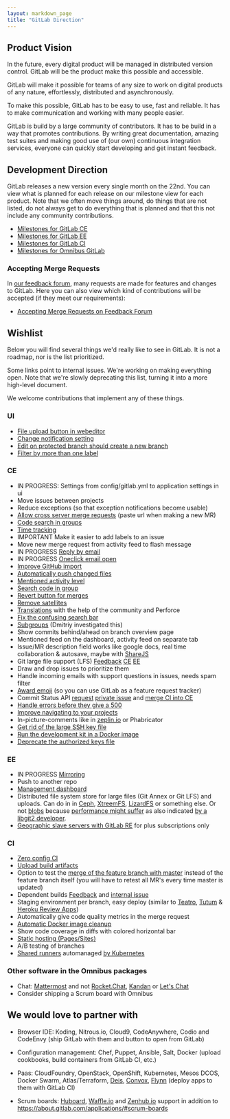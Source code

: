 ```yaml
---
layout: markdown_page
title: "GitLab Direction"
---
```


## Product Vision

In the future, every digital product will be managed in distributed version
control. GitLab will be the product make this possible and accessible.

GitLab will make it possible for teams of any size to work on
digital products of any nature, effortlessly, distributed and asynchronously.

To make this possible, GitLab has to be easy to use, fast and reliable.
It has to make communication and working with many people easier.

GitLab is build by a large community of contributors. It has to be build in a way
that promotes contributions. By writing great documentation, amazing test suites
and making good use of (our own) continuous integration services, everyone can
quickly start developing and get instant feedback.

## Development Direction

GitLab releases a new version every single month on the 22nd.
You can view what is planned for each release on our milestone view for each
product. Note that we often move things around, do things that are not listed,
do not always get to do everything that is planned and that this not include
any community contributions.

- [Milestones for GitLab CE](https://gitlab.com/gitlab-org/gitlab-ce/milestones)
- [Milestones for GitLab EE](https://gitlab.com/gitlab-org/gitlab-ee/milestones)
- [Milestones for GitLab CI](https://gitlab.com/gitlab-org/gitlab-ee/milestones)
- [Milestones for Omnibus GitLab](https://gitlab.com/gitlab-org/omnibus-gitlab/milestones)

### Accepting Merge Requests

In [our feedback forum](http://feedback.gitlab.com/forums/176466-general),
many requests are made for features and changes to GitLab. Here you can also
view which kind of contributions will be accepted (if they meet our requirements):

- [Accepting Merge Requests on Feedback Forum](http://feedback.gitlab.com/forums/176466-general/status/796455)

## Wishlist

Below you will find several things we'd really like to see in GitLab.
It is not a roadmap, nor is the list prioritized.

Some links point to internal issues. We're working on making everything open.
Note that we're slowly deprecating this list, turning it into a more high-level
document.

We welcome contributions that implement any of these things.


### UI

- [File upload button in webeditor](https://gitlab.com/gitlab-com/www-gitlab-com/issues/410)
- [Change notification setting](https://dev.gitlab.org/gitlab/gitlabhq/issues/2395)
- [Edit on protected branch should create a new branch](https://dev.gitlab.org/gitlab/gitlabhq/issues/2242)
- [Filter by more than one label](https://gitlab.com/gitlab-org/gitlab-ce/issues/989)

### CE

- IN PROGRESS: Settings from config/gitlab.yml to application settings in ui
- Move issues between projects
- Reduce exceptions (so that exception notifications become usable)
- [Allow cross server merge requests](http://feedback.gitlab.com/forums/176466-general/suggestions/5097708-implement-cross-server-federated-merge-requests) (paste url when making a new MR)
- [Code search in groups](https://dev.gitlab.org/gitlab/gitlabhq/issues/841)
- [Time tracking](https://dev.gitlab.org/gitlab/gitlabhq/issues/2192)
- IMPORTANT Make it easier to add labels to an issue
- Move new merge request from activity feed to flash message
- IN PROGRESS [Reply by email](https://gitlab.com/gitlab-org/gitlab-ce/issues/1360)
- IN PROGRESS [Oneclick email open](https://gitlab.com/gitlab-org/gitlab-ce/issues/1517)
- [Improve GitHub import](https://dev.gitlab.org/gitlab/gitlabhq/issues/2248)
- [Automatically push changed files](https://dev.gitlab.org/gitlab/gitlabhq/issues/2265)
- [Mentioned activity level](https://dev.gitlab.org/gitlab/gitlabhq/issues/2288)
- [Search code in group](https://dev.gitlab.org/gitlab/gitlabhq/issues/841)
- [Revert button for merges](https://dev.gitlab.org/gitlab/gitlabhq/issues/2299)
- [Remove satellites](https://dev.gitlab.org/gitlab/gitlabhq/issues/2300)
- [Translations](http://feedback.gitlab.com/forums/176466-general/suggestions/3337748-internationalization-add-translations) with the help of the community and Perforce
- [Fix the confusing search bar](https://dev.gitlab.org/groups/gitlab/group_members)
- [Subgroups](http://feedback.gitlab.com/forums/176466-general/suggestions/3867903-allow-project-groups-to-be-organized-in-a-hierarch) (Dmitriy investigated this)
- Show commits behind/ahead on branch overview page
- Mentioned feed on the dashboard, activity feed on separate tab
- Issue/MR description field works like google docs, real time collaboration & autosave, maybe with [ShareJS](http://sharejs.org/)
- Git large file support (LFS) [Feedback](http://feedback.gitlab.com/forums/176466-general/suggestions/7502608-git-large-file-storage-lfs-support) [CE](https://dev.gitlab.org/gitlab/gitlabhq/issues/2295) [EE](https://dev.gitlab.org/gitlab/gitlab-ee/issues/318)
- Draw and drop issues to prioritize them
- Handle incoming emails with support questions in issues, needs spam filter
- [Award emoji](https://dev.gitlab.org/gitlab/gitlabhq/issues/2388) (so you can use GitLab as a feature request tracker)
- Commit Status API [request](http://feedback.gitlab.com/forums/176466-general/suggestions/3923065-status-api-for-continuous-integration) [private issue](https://dev.gitlab.org/gitlab/gitlabhq/issues/2467) and [merge CI into CE](https://gitlab.com/gitlab-org/gitlab-ce/issues/2164)
- [Handle errors before they give a 500](https://dev.gitlab.org/gitlab/gitlabhq/issues?milestone_id=&scope=all&sort=created_desc&state=opened&utf8=%E2%9C%93&assignee_id=&author_id=&milestone_title=&label_name=gitlab.com+errors)
- [Improve navigating to your projects](https://gitlab.com/gitlab-org/gitlab-ce/issues/2225)
- In-picture-comments like in [zeplin.io](zeplin.io) or Phabricator
- [Get rid of the large SSH key file](https://gitlab.com/gitlab-org/gitlab-git-http-server/issues/2#note_1983654)
- [Run the development kit in a Docker image](https://gitlab.com/gitlab-org/gitlab-development-kit/issues/47)
- [Deprecate the authorized keys file](https://gitlab.com/gitlab-org/gitlab-git-http-server/issues/2#note_2064375)

### EE
- IN PROGRESS [Mirroring](https://dev.gitlab.org/gitlab/gitlab-ee/issues/279)
- Push to another repo
- [Management dashboard](https://dev.gitlab.org/gitlab/gitlab-ee/issues/287)
- Distributed file system store for large files (Git Annex or Git LFS) and uploads. Can do in in [Ceph](http://ceph.com/), [XtreemFS](http://www.xtreemfs.org/), [LizardFS](http://lizardfs.com/) or something else. Or not [blobs](http://blog.justinsb.com/blog/2013/12/14/cloudata-day-8/) because [performance might suffer](https://news.ycombinator.com/item?id=9839581) as also indicated [by a libgit2 developer](https://about.gitlab.com/handbook/general-onboarding/).
- [Geographic slave servers with GitLab RE](https://dev.gitlab.org/gitlab/gitlabhq/issues/2359) for plus subscriptions only

### CI

- [Zero config CI](https://dev.gitlab.org/gitlab/gitlabhq/issues/2528)
- [Upload build artifacts](https://dev.gitlab.org/gitlab/gitlab-ci/issues/56)
- Option to test the [merge of the feature branch with master](http://homu.io/) instead of the feature branch itself (you will have to retest all MR's every time master is updated)
- Dependent builds [Feedback](http://feedback.gitlab.com/forums/176466-general/suggestions/7233770-chain-builds) and [internal issue](https://dev.gitlab.org/gitlab/gitlab-ci/issues/328)
- Staging environment per branch, easy deploy (similar to [Teatro](https://teatro.io/), [Tutum](https://support.tutum.co/support/solutions/articles/5000620449-deploy-to-tutum-button) & [Heroku Review Apps](https://blog.heroku.com/archives/2015/5/19/heroku_review_apps_beta))
- Automatically give code quality metrics in the merge request
- [Automatic Docker image cleanup](https://gitlab.com/ayufan/gitlab-runner-docker-cleanup/issues/1)
- Show code coverage in diffs with colored horizontal bar
- [Static hosting (Pages/Sites)](https://dev.gitlab.org/gitlab/gitlabhq/issues/2290)
- A/B testing of branches
- [Shared runners](https://dev.gitlab.org/gitlab/gitlab-ci/issues/322#note_56433) automanaged [by Kubernetes](https://gitlab.com/gitlab-org/gitlab-ci-multi-runner/merge_requests/30)

### Other software in the Omnibus packages

- Chat: [Mattermost](http://www.mattermost.org/) and not [Rocket.Chat](http://rocket.chat/), [Kandan](https://github.com/kandanapp/kandan) or [Let's Chat](https://sdelements.github.io/lets-chat/)
- Consider shipping a Scrum board with Omnibus

## We would love to partner with

- Browser IDE: Koding, Nitrous.io, Cloud9, CodeAnywhere, Codio and CodeEnvy (ship GitLab with them and button to open from GitLab)

- Configuration management: Chef, Puppet, Ansible, Salt, Docker (upload cookbooks, build containers from GitLab CI, etc.)

- Paas: CloudFoundry, OpenStack, OpenShift, Kubernetes, Mesos DCOS, Docker Swarm, Atlas/Terraform, [Deis](http://deis.io/), [Convox](http://www.convox.com/), [Flynn](https://flynn.io/) (deploy apps to them with GitLab CI)

- Scrum boards: [Huboard](https://huboard.com/), [Waffle.io](https://waffle.io/) and [Zenhub.io](https://www.zenhub.io/) support in addition to https://about.gitlab.com/applications/#scrum-boards
